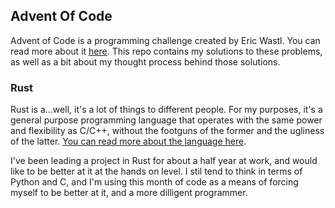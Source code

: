 ## Advent Of Code 

Advent of Code is a programming challenge created by Eric Wastl. You can read more about it [here](https://adventofcode.com/2018/about). This repo contains my solutions to these problems, as well as a bit about my thought process behind those solutions. 

### Rust

Rust is a...well, it's a lot of things to different people. For my purposes, it's a general purpose programming language that operates with the same power and flexibility as C/C++, without the footguns of the former and the ugliness of the latter. [You can read more about the language here](https://www.rust-lang.org/).

I've been leading a project in Rust for about a half year at work, and would like to be better at it at the hands on level. I stil tend to think in terms of Python and C, and I'm using this month of code as a means of forcing myself to be better at it, and a more dilligent programmer.


